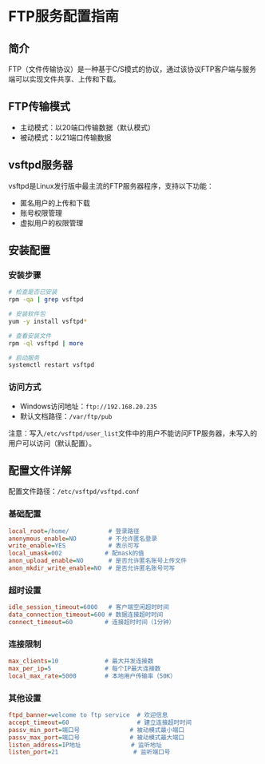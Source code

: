 # FTP服务配置指南

## 简介
FTP（文件传输协议）是一种基于C/S模式的协议，通过该协议FTP客户端与服务端可以实现文件共享、上传和下载。

## FTP传输模式
- 主动模式：以20端口传输数据（默认模式）
- 被动模式：以21端口传输数据

## vsftpd服务器
vsftpd是Linux发行版中最主流的FTP服务器程序，支持以下功能：
- 匿名用户的上传和下载
- 账号权限管理
- 虚拟用户的权限管理

## 安装配置
### 安装步骤
```bash
# 检查是否已安装
rpm -qa | grep vsftpd

# 安装软件包
yum -y install vsftpd*

# 查看安装文件
rpm -ql vsftpd | more

# 启动服务
systemctl restart vsftpd
```

### 访问方式
- Windows访问地址：`ftp://192.168.20.235`
- 默认文档路径：`/var/ftp/pub`

注意：写入`/etc/vsftpd/user_list`文件中的用户不能访问FTP服务器，未写入的用户可以访问（默认配置）。

## 配置文件详解
配置文件路径：`/etc/vsftpd/vsftpd.conf`

### 基础配置
```ini
local_root=/home/           # 登录路径
anonymous_enable=NO         # 不允许匿名登录
write_enable=YES            # 表示可写
local_umask=002            # 配mask的值
anon_upload_enable=NO       # 是否允许匿名账号上传文件
anon_mkdir_write_enable=NO  # 是否允许匿名账号可写
```

### 超时设置
```ini
idle_session_timeout=6000   # 客户端空闲超时时间
data_connection_timeout=600 # 数据连接超时时间
connect_timeout=60         # 连接超时时间（1分钟）
```

### 连接限制
```ini
max_clients=10             # 最大并发连接数
max_per_ip=5               # 每个IP最大连接数
local_max_rate=5000        # 本地用户传输率（50K）
```

### 其他设置
```ini
ftpd_banner=welcome to ftp service  # 欢迎信息
accept_timeout=60                   # 建立连接超时时间
passv_min_port=端口号              # 被动模式最小端口
passv_max_port=端口号              # 被动模式最大端口
listen_address=IP地址              # 监听地址
listen_port=21                     # 监听端口号
```